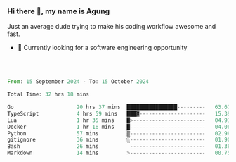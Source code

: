 ### Hi there 👋, my name is Agung
Just an average dude trying to make his coding workflow awesome and fast.

<!--
**agungfir98/agungfir98** is a ✨ _special_ ✨ repository because its `README.md` (this file) appears on your GitHub profile.
-->

- 🔭 Currently looking for a software engineering opportunity
<br/>
<br/>
<!--START_SECTION:waka-->

```rust
From: 15 September 2024 - To: 15 October 2024

Total Time: 32 hrs 18 mins

Go                    20 hrs 37 mins  ████████████████---------   63.67 %
TypeScript            4 hrs 59 mins   ███▓---------------------   15.39 %
Lua                   1 hr 35 mins    █>-----------------------   04.91 %
Docker                1 hr 18 mins    █------------------------   04.06 %
Python                57 mins         ▒------------------------   02.96 %
gitignore             36 mins         ░------------------------   01.90 %
Bash                  26 mins          ------------------------   01.38 %
Markdown              14 mins         >------------------------   00.75 %
```

<!--END_SECTION:waka-->
